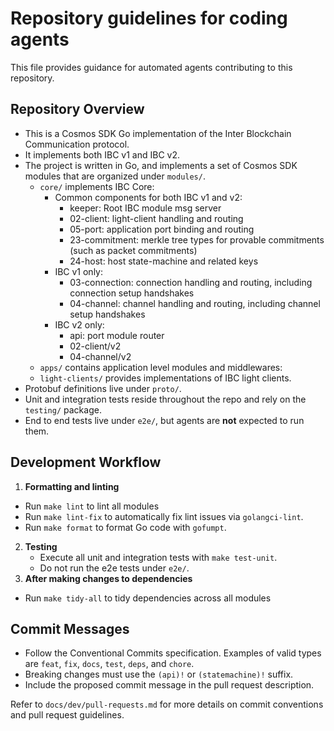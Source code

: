 # Repository guidelines for coding agents

This file provides guidance for automated agents contributing to this repository.

## Repository Overview

- This is a Cosmos SDK Go implementation of the Inter Blockchain Communication protocol.
- It implements both IBC v1 and IBC v2.
- The project is written in Go, and implements a set of Cosmos SDK modules that are organized under `modules/`.
  - `core/` implements IBC Core:
    - Common components for both IBC v1 and v2:
      - keeper: Root IBC module msg server
      - 02-client: light-client handling and routing
      - 05-port: application port binding and routing
      - 23-commitment: merkle tree types for provable commitments (such as packet commitments)
      - 24-host: host state-machine and related keys
    - IBC v1 only:
      - 03-connection: connection handling and routing, including connection setup handshakes
      - 04-channel: channel handling and routing, including channel setup handshakes
    - IBC v2 only:
      - api: port module router
      - 02-client/v2
      - 04-channel/v2
  - `apps/` contains application level modules and middlewares:
  - `light-clients/` provides implementations of IBC light clients.
- Protobuf definitions live under `proto/`.
- Unit and integration tests reside throughout the repo and rely on the `testing/` package.
- End to end tests live under `e2e/`, but agents are **not** expected to run them.

## Development Workflow

1. **Formatting and linting**
  - Run `make lint` to lint all modules
  - Run `make lint-fix` to automatically fix lint issues via `golangci-lint`.
  - Run `make format` to format Go code with `gofumpt`.
2. **Testing**
   - Execute all unit and integration tests with `make test-unit`.
   - Do not run the e2e tests under `e2e/`.
3. **After making changes to dependencies**
  - Run `make tidy-all` to tidy dependencies across all modules

## Commit Messages

- Follow the Conventional Commits specification. Examples of valid types are
  `feat`, `fix`, `docs`, `test`, `deps`, and `chore`.
- Breaking changes must use the `(api)!` or `(statemachine)!` suffix.
- Include the proposed commit message in the pull request description.

Refer to `docs/dev/pull-requests.md` for more details on commit conventions and
pull request guidelines.
